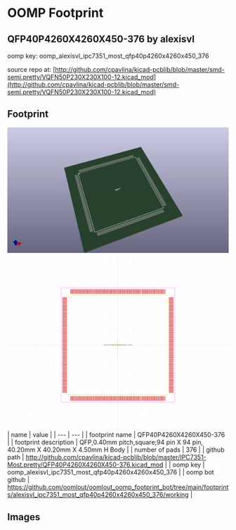 # OOMP Footprint  
## QFP40P4260X4260X450-376  by alexisvl  
  
oomp key: oomp_alexisvl_ipc7351_most_qfp40p4260x4260x450_376  
  
source repo at: [http://github.com/cpavlina/kicad-pcblib/blob/master/smd-semi.pretty/VQFN50P230X230X100-12.kicad_mod](http://github.com/cpavlina/kicad-pcblib/blob/master/smd-semi.pretty/VQFN50P230X230X100-12.kicad_mod)  
## Footprint  
  
[![working_kicad_pcb_3d.png](working_kicad_pcb_3d_600.png)](working_kicad_pcb_3d.png)  
  
[![working.png](working_600.png)](working.png)  
| name | value | 
| --- | --- | 
| footprint name | QFP40P4260X4260X450-376 | 
| footprint description | QFP,0.40mm pitch,square;94 pin X 94 pin, 40.20mm X 40.20mm X 4.50mm H Body | 
| number of pads | 376 | 
| github path | http://github.com/cpavlina/kicad-pcblib/blob/master/IPC7351-Most.pretty/QFP40P4260X4260X450-376.kicad_mod | 
| oomp key | oomp_alexisvl_ipc7351_most_qfp40p4260x4260x450_376 | 
| oomp bot github | https://github.com/oomlout/oomlout_oomp_footprint_bot/tree/main/footprints/alexisvl_ipc7351_most_qfp40p4260x4260x450_376/working | 
## Images  
